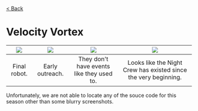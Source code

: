 [< Back](../index.md)
# Velocity Vortex

| <image src="../images/VelocityVortex/VelocityVortexImg.png" style="max-width: 100%; border: none; box-shadow: none;" /> | <image src="../images/VelocityVortex/EarlyOutreach.png" style="max-width: 100%; border: none; box-shadow: none;" /> | <image src="../images/VelocityVortex/YogaBall.png" style="max-width: 100%; border: none; box-shadow: none;" /> | <image src="../images/VelocityVortex/NightCrew.png" style="max-width: 100%; border: none; box-shadow: none;" /> |
| :---: | :---: | :---: | :---: |
| Final robot. | Early outreach. | They don't have events like they used to. | Looks like the Night Crew has existed since the very beginning. |

Unfortunately, we are not able to locate any of the souce code for this season other than some blurry screenshots.
